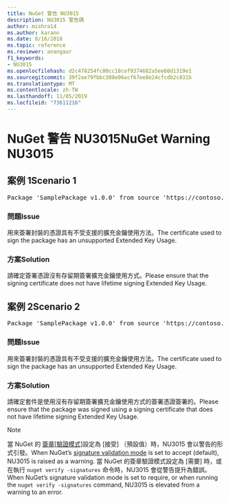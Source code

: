 ```yaml
---
title: NuGet 警告 NU3015
description: NU3015 警告碼
author: mishra14
ms.author: karann
ms.date: 8/16/2018
ms.topic: reference
ms.reviewer: anangaur
f1_keywords:
- NU3015
ms.openlocfilehash: d2c478254fc00cc18cef9374682a5ee60d1319e1
ms.sourcegitcommit: 39f2ae79fbbc308e06acf67ee8e24cfcdb2c831b
ms.translationtype: MT
ms.contentlocale: zh-TW
ms.lasthandoff: 11/05/2019
ms.locfileid: "73611216"
---
```

# <a name="nuget-warning-nu3015"></a><span data-ttu-id="6f971-103">NuGet 警告 NU3015</span><span class="sxs-lookup"><span data-stu-id="6f971-103">NuGet Warning NU3015</span></span>

## <a name="scenario-1"></a><span data-ttu-id="6f971-104">案例 1</span><span class="sxs-lookup"><span data-stu-id="6f971-104">Scenario 1</span></span>

<pre>Package 'SamplePackage v1.0.0' from source 'https://contoso.com/index.json': The lifetime signing EKU in the primary signature's certificate is not supported.</pre>

### <a name="issue"></a><span data-ttu-id="6f971-105">問題</span><span class="sxs-lookup"><span data-stu-id="6f971-105">Issue</span></span>

<span data-ttu-id="6f971-106">用來簽署封裝的憑證具有不受支援的擴充金鑰使用方法。</span><span class="sxs-lookup"><span data-stu-id="6f971-106">The certificate used to sign the package has an unsupported Extended Key Usage.</span></span>


### <a name="solution"></a><span data-ttu-id="6f971-107">方案</span><span class="sxs-lookup"><span data-stu-id="6f971-107">Solution</span></span>

<span data-ttu-id="6f971-108">請確定簽署憑證沒有存留期簽署擴充金鑰使用方式。</span><span class="sxs-lookup"><span data-stu-id="6f971-108">Please ensure that the signing certificate does not have lifetime signing Extended Key Usage.</span></span>



## <a name="scenario-2"></a><span data-ttu-id="6f971-109">案例 2</span><span class="sxs-lookup"><span data-stu-id="6f971-109">Scenario 2</span></span>

<pre>Package 'SamplePackage v1.0.0' from source 'https://contoso.com/index.json': The lifetime signing EKU in the signing certificate is not supported.</pre>

### <a name="issue"></a><span data-ttu-id="6f971-110">問題</span><span class="sxs-lookup"><span data-stu-id="6f971-110">Issue</span></span>

<span data-ttu-id="6f971-111">用來簽署封裝的憑證具有不受支援的擴充金鑰使用方法。</span><span class="sxs-lookup"><span data-stu-id="6f971-111">The certificate used to sign the package has an unsupported Extended Key Usage.</span></span>


### <a name="solution"></a><span data-ttu-id="6f971-112">方案</span><span class="sxs-lookup"><span data-stu-id="6f971-112">Solution</span></span>

<span data-ttu-id="6f971-113">請確定套件是使用沒有存留期簽署擴充金鑰使用方式的簽署憑證簽署的。</span><span class="sxs-lookup"><span data-stu-id="6f971-113">Please ensure that the package was signed using a signing certificate that does not have lifetime signing Extended Key Usage.</span></span>


> [!Note]
> <span data-ttu-id="6f971-114">當 NuGet 的 [簽章[驗證模式]](https://docs.microsoft.com/nuget/consume-packages/installing-signed-packages#configure-package-signature-requirements)設定為 [接受] （預設值）時，NU3015 會以警告的形式引發。</span><span class="sxs-lookup"><span data-stu-id="6f971-114">When NuGet’s [signature validation mode](https://docs.microsoft.com/nuget/consume-packages/installing-signed-packages#configure-package-signature-requirements) is set to accept (default), NU3015 is raised as a warning.</span></span> <span data-ttu-id="6f971-115">當 NuGet 的簽章驗證模式設定為 [需要] 時，或在執行 `nuget verify -signatures` 命令時，NU3015 會從警告提升為錯誤。</span><span class="sxs-lookup"><span data-stu-id="6f971-115">When NuGet’s signature validation mode is set to require, or when running the `nuget verify -signatures` command, NU3015 is elevated from a warning to an error.</span></span> 